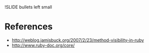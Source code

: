 !SLIDE bullets left small

# References #

* http://weblog.jamisbuck.org/2007/2/23/method-visibility-in-ruby
* http://www.ruby-doc.org/core/